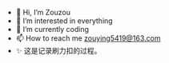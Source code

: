 - 👋 Hi, I’m Zouzou
- 👀 I’m interested in everything
- 🌱 I’m currently coding
- 📫 How to reach me zouying5419@163.com
- ✨ 这是记录刷力扣的过程。
<!---
zouzou-1/zouzou-1 is a ✨ special ✨ repository because its `README.md` (this file) appears on your GitHub profile.
You can click the Preview link to take a look at your changes.
--->
